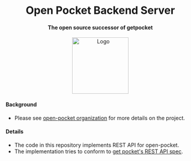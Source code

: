 <h1 align="center">
    Open Pocket Backend Server
</h1>
<h4 align="center">
  The open source successor of getpocket
</h4>

<p align="center">
<!--     <h2>Open Pocket Backend Server</h2> -->
    <a href="https://abdulrahim2002.github.io/open-pocket-backend-server/">
      <img 
        src="https://github.com/user-attachments/assets/0e2c776b-0c7e-42e8-b8d7-b96279dbfdfd" 
        alt="Logo" 
        width="150" 
        height="150"
      />
    </a>
</p>


#### Background

- Please see [open-pocket organization](https://github.com/open-pocket)
for more details on the project.


#### Details

- The code in this repository implements REST API for open-pocket.
- The implementation tries to conform to [get pocket's REST API
  spec](https://getpocket.com/developer/docs/overview).

